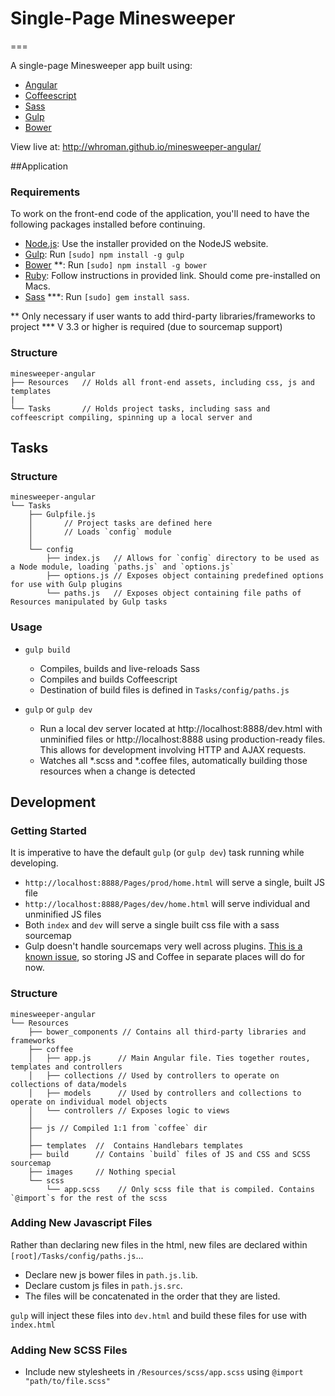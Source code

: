 # Single-Page Minesweeper
===

A single-page Minesweeper app built using:

  * [Angular](https://angularjs.org/)
  * [Coffeescript](http://coffeescript.org/)
  * [Sass](http://sass-lang.com/)
  * [Gulp](http://gulpjs.com/)
  * [Bower](http://bower.io)
  
View live at: http://whroman.github.io/minesweeper-angular/

##Application

### Requirements
To work on the front-end code of the application, you'll need to have the following packages installed before continuing.

* [Node.js](http://nodejs.org): Use the installer provided on the NodeJS website.
* [Gulp](http://gulpjs.com/): Run `[sudo] npm install -g gulp`
* [Bower](http://bower.io) **: Run `[sudo] npm install -g bower`
* [Ruby](https://www.ruby-lang.org/en/installation/): Follow instructions in provided link. Should come pre-installed on Macs. 
* [Sass](http://sass-lang.com/install) ***: Run `[sudo] gem install sass`.


** Only necessary if user wants to add third-party libraries/frameworks to project
*** V 3.3 or higher is required (due to sourcemap support)

### Structure

```
minesweeper-angular
├── Resources   // Holds all front-end assets, including css, js and templates
|
└── Tasks       // Holds project tasks, including sass and coffeescript compiling, spinning up a local server and 

```

## Tasks 

### Structure

```
minesweeper-angular
└── Tasks
    ├── Gulpfile.js 
    │       // Project tasks are defined here
    │       // Loads `config` module
    │
    └── config
        ├── index.js   // Allows for `config` directory to be used as a Node module, loading `paths.js` and `options.js`
        ├── options.js // Exposes object containing predefined options for use with Gulp plugins
        └── paths.js   // Exposes object containing file paths of Resources manipulated by Gulp tasks

```
### Usage
    
* `gulp build`
    * Compiles, builds and live-reloads Sass
    * Compiles and builds Coffeescript
    * Destination of build files is defined in `Tasks/config/paths.js`
    
* `gulp` or `gulp dev`
    * Run a local dev server located at http://localhost:8888/dev.html with unminified files or http://localhost:8888 using production-ready files. This allows for development involving HTTP and AJAX requests.
    * Watches all \*.scss and \*.coffee files, automatically building those resources when a change is detected
    

## Development

### Getting Started

It is imperative to have the default `gulp` (or `gulp dev`) task running while developing.

* `http://localhost:8888/Pages/prod/home.html` will serve a single, built JS file
* `http://localhost:8888/Pages/dev/home.html` will serve individual and unminified JS files
* Both `index` and `dev` will serve a single built css file with a sass sourcemap
* Gulp doesn't handle sourcemaps very well across plugins. [This is a known issue](https://github.com/gulpjs/gulp/issues/356), so storing JS and Coffee in separate places will do for now.

### Structure
```
minesweeper-angular
└── Resources
    ├── bower_components // Contains all third-party libraries and frameworks
    ├── coffee        
    │   ├── app.js      // Main Angular file. Ties together routes, templates and controllers 
    │   ├── collections // Used by controllers to operate on collections of data/models
    │   ├── models      // Used by controllers and collections to operate on individual model objects
    │   └── controllers // Exposes logic to views
    │
    ├── js // Compiled 1:1 from `coffee` dir
    │
    ├── templates  //  Contains Handlebars templates
    ├── build      // Contains `build` files of JS and CSS and SCSS sourcemap
    ├── images     // Nothing special   
    └── scss
        └── app.scss    // Only scss file that is compiled. Contains `@import`s for the rest of the scss 
```


### Adding New Javascript Files

Rather than declaring new files in the html, new files are declared within `[root]/Tasks/config/paths.js`...

* Declare new js bower files in `path.js.lib`.
* Declare custom js files in `path.js.src`.
* The files will be concatenated in the order that they are listed.
    
`gulp` will inject these files into `dev.html` and build these files for use with `index.html`

### Adding New SCSS Files

* Include new stylesheets in `/Resources/scss/app.scss` using `@import "path/to/file.scss"`